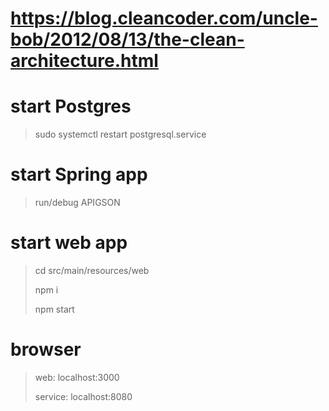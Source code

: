 # https://blog.cleancoder.com/uncle-bob/2012/08/13/the-clean-architecture.html

# start Postgres
> sudo systemctl restart postgresql.service

# start Spring app
> run/debug APIGSON

# start web app
> cd src/main/resources/web
> 
> npm i
> 
> npm start


# browser
>  web: localhost:3000
> 
> service: localhost:8080

